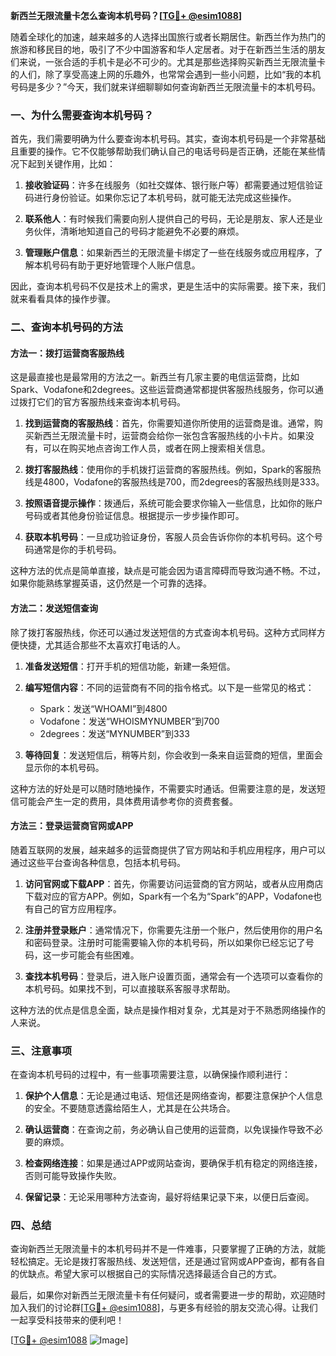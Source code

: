 **新西兰无限流量卡怎么查询本机号码？[[TG💪+ @esim1088](https://t.me/s/esim1088)]**

随着全球化的加速，越来越多的人选择出国旅行或者长期居住。新西兰作为热门的旅游和移民目的地，吸引了不少中国游客和华人定居者。对于在新西兰生活的朋友们来说，一张合适的手机卡是必不可少的。尤其是那些选择购买新西兰无限流量卡的人们，除了享受高速上网的乐趣外，也常常会遇到一些小问题，比如“我的本机号码是多少？”今天，我们就来详细聊聊如何查询新西兰无限流量卡的本机号码。

### 一、为什么需要查询本机号码？

首先，我们需要明确为什么要查询本机号码。其实，查询本机号码是一个非常基础且重要的操作。它不仅能够帮助我们确认自己的电话号码是否正确，还能在某些情况下起到关键作用，比如：

1. **接收验证码**：许多在线服务（如社交媒体、银行账户等）都需要通过短信验证码进行身份验证。如果你忘记了本机号码，就可能无法完成这些操作。
   
2. **联系他人**：有时候我们需要向别人提供自己的号码，无论是朋友、家人还是业务伙伴，清晰地知道自己的号码才能避免不必要的麻烦。

3. **管理账户信息**：如果新西兰的无限流量卡绑定了一些在线服务或应用程序，了解本机号码有助于更好地管理个人账户信息。

因此，查询本机号码不仅是技术上的需求，更是生活中的实际需要。接下来，我们就来看看具体的操作步骤。

### 二、查询本机号码的方法

#### 方法一：拨打运营商客服热线

这是最直接也是最常用的方法之一。新西兰有几家主要的电信运营商，比如Spark、Vodafone和2degrees。这些运营商通常都提供客服热线服务，你可以通过拨打它们的官方客服热线来查询本机号码。

1. **找到运营商的客服热线**：首先，你需要知道你所使用的运营商是谁。通常，购买新西兰无限流量卡时，运营商会给你一张包含客服热线的小卡片。如果没有，可以在购买地点咨询工作人员，或者在网上搜索相关信息。

2. **拨打客服热线**：使用你的手机拨打运营商的客服热线。例如，Spark的客服热线是4800，Vodafone的客服热线是700，而2degrees的客服热线则是333。

3. **按照语音提示操作**：拨通后，系统可能会要求你输入一些信息，比如你的账户号码或者其他身份验证信息。根据提示一步步操作即可。

4. **获取本机号码**：一旦成功验证身份，客服人员会告诉你你的本机号码。这个号码通常是你的手机号码。

这种方法的优点是简单直接，缺点是可能会因为语言障碍而导致沟通不畅。不过，如果你能熟练掌握英语，这仍然是一个可靠的选择。

#### 方法二：发送短信查询

除了拨打客服热线，你还可以通过发送短信的方式查询本机号码。这种方式同样方便快捷，尤其适合那些不太喜欢打电话的人。

1. **准备发送短信**：打开手机的短信功能，新建一条短信。

2. **编写短信内容**：不同的运营商有不同的指令格式。以下是一些常见的格式：
   - Spark：发送“WHOAMI”到4800
   - Vodafone：发送“WHOISMYNUMBER”到700
   - 2degrees：发送“MYNUMBER”到333

3. **等待回复**：发送短信后，稍等片刻，你会收到一条来自运营商的短信，里面会显示你的本机号码。

这种方法的好处是可以随时随地操作，不需要实时通话。但需要注意的是，发送短信可能会产生一定的费用，具体费用请参考你的资费套餐。

#### 方法三：登录运营商官网或APP

随着互联网的发展，越来越多的运营商提供了官方网站和手机应用程序，用户可以通过这些平台查询各种信息，包括本机号码。

1. **访问官网或下载APP**：首先，你需要访问运营商的官方网站，或者从应用商店下载对应的官方APP。例如，Spark有一个名为“Spark”的APP，Vodafone也有自己的官方应用程序。

2. **注册并登录账户**：通常情况下，你需要先注册一个账户，然后使用你的用户名和密码登录。注册时可能需要输入你的本机号码，所以如果你已经忘记了号码，这一步可能会有些困难。

3. **查找本机号码**：登录后，进入账户设置页面，通常会有一个选项可以查看你的本机号码。如果找不到，可以直接联系客服寻求帮助。

这种方法的优点是信息全面，缺点是操作相对复杂，尤其是对于不熟悉网络操作的人来说。

### 三、注意事项

在查询本机号码的过程中，有一些事项需要注意，以确保操作顺利进行：

1. **保护个人信息**：无论是通过电话、短信还是网络查询，都要注意保护个人信息的安全。不要随意透露给陌生人，尤其是在公共场合。

2. **确认运营商**：在查询之前，务必确认自己使用的运营商，以免误操作导致不必要的麻烦。

3. **检查网络连接**：如果是通过APP或网站查询，要确保手机有稳定的网络连接，否则可能导致操作失败。

4. **保留记录**：无论采用哪种方法查询，最好将结果记录下来，以便日后查阅。

### 四、总结

查询新西兰无限流量卡的本机号码并不是一件难事，只要掌握了正确的方法，就能轻松搞定。无论是拨打客服热线、发送短信，还是通过官网或APP查询，都有各自的优缺点。希望大家可以根据自己的实际情况选择最适合自己的方式。

最后，如果你对新西兰无限流量卡有任何疑问，或者需要进一步的帮助，欢迎随时加入我们的讨论群[[TG💪+ @esim1088](https://t.me/s/esim1088)]，与更多有经验的朋友交流心得。让我们一起享受科技带来的便利吧！

[[TG💪+ @esim1088](https://t.me/s/esim1088) ![Image](https://i.postimg.cc/4NQfJmqS/Snipaste-2025-05-13-00-14-12.png)]